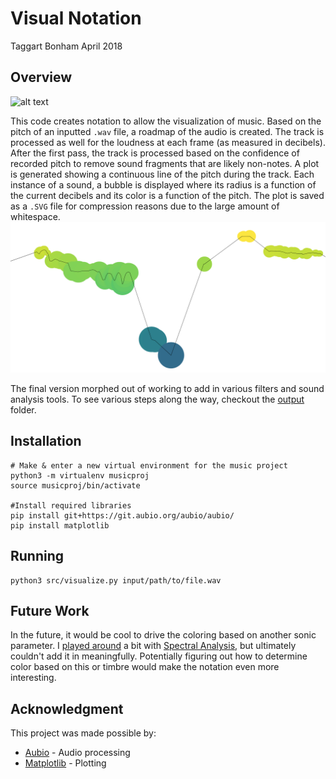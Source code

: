 # Visual Notation
Taggart Bonham
April 2018

## Overview
![alt text](output/ERUPTION.svg)

This code creates notation to allow the visualization of music. Based on the pitch of an inputted `.wav` file, a roadmap of the audio is created. The track is processed as well for the loudness at each frame (as measured in decibels). After the first pass, the track is processed based on the confidence of recorded pitch to remove sound fragments that are likely non-notes. A plot is generated showing a continuous line of the pitch during the track. Each instance of a sound, a bubble is displayed where its radius is a function of the current decibels and its color is a function of the pitch. The plot is saved as a `.SVG` file for compression reasons due to the large amount of whitespace.
![alt text](output/closeup.png)

The final version morphed out of working to add in various filters and sound analysis tools. To see various steps along the way, checkout the [output](output/) folder.

## Installation
```
# Make & enter a new virtual environment for the music project
python3 -m virtualenv musicproj
source musicproj/bin/activate

#Install required libraries
pip install git+https://git.aubio.org/aubio/aubio/
pip install matplotlib
```

## Running

```
python3 src/visualize.py input/path/to/file.wav

```

## Future Work
In the future, it would be cool to drive the coloring based on another sonic parameter. I [played around](output/spectrograph.png) a bit with [Spectral Analysis](http://clas.mq.edu.au/speech/acoustics/frequency/spectral.html), but ultimately couldn't add it in meaningfully. Potentially figuring out how to determine color based on this or timbre would make the notation even more interesting.

## Acknowledgment
This project was made possible by:

* [Aubio](www.aubio.com) - Audio processing
* [Matplotlib](https://matplotlib.org/) - Plotting

